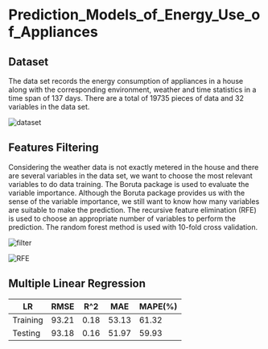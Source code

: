 # Prediction_Models_of_Energy_Use_of_Appliances

## Dataset
The data set records the energy consumption of appliances in a house along with the corresponding environment, weather and time statistics in a time span of 137 days. There are a total of 19735 pieces of data and 32 variables in the data set.

![dataset](https://github.com/jingan0514/Prediction_Models_of_Energy_Use_of_Appliances/blob/master/images/Data%20variables%20and%20description.png)

## Features Filtering
Considering the weather data is not exactly metered in the house and there are several variables in the data set, we want to choose the most relevant variables to do data training. The Boruta package is used to evaluate the variable importance.
Although the Boruta package provides us with the sense of the variable importance, we still want to know how many variables are suitable to make the prediction. The recursive feature elimination (RFE) is used to choose an appropriate number of variables to perform the prediction. The random forest method is used with 10-fold cross validation.

![filter](https://github.com/jingan0514/Prediction_Models_of_Energy_Use_of_Appliances/blob/master/images/Importance.png)

![RFE](https://github.com/jingan0514/Prediction_Models_of_Energy_Use_of_Appliances/blob/master/images/kOgQtp28dYWN6PxU-PwD8LRBMbmagDfW_IIewR0p3LYllDjxWuW72qBLQ7ld4g3r_XQriq4HLwr8QT89-eq5Zi94w1953vD1BUolDFIgF82SjtIU_8QaaDnWmIWZSotxKwCO4LDP.png)

## Multiple Linear Regression
|     LR    | RMSE | R^2 | MAE | MAPE(%) |
| ----------| -----| -----| -----| -----|
| Training  | 93.21  | 0.18 | 53.13 | 61.32 |
| Testing   | 93.18  | 0.16 | 51.97 | 59.93 |
